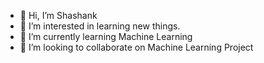 - 👋 Hi, I’m Shashank
- 👀 I’m interested in learning new things.
- 🌱 I’m currently learning Machine Learning
- 💞️ I’m looking to collaborate on Machine Learning Project  

<!---
shashay16 is a ✨ special ✨ repository because its `README.md` (this file) appears on your GitHub profile.
You can click the Preview link to take a look at your changes.
--->
